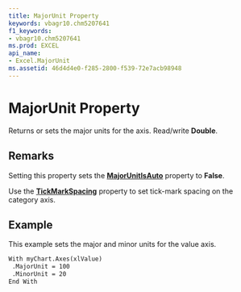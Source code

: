 ```yaml
---
title: MajorUnit Property
keywords: vbagr10.chm5207641
f1_keywords:
- vbagr10.chm5207641
ms.prod: EXCEL
api_name:
- Excel.MajorUnit
ms.assetid: 46d4d4e0-f285-2800-f539-72e7acb98948
---
```



# MajorUnit Property

Returns or sets the major units for the axis. Read/write  **Double**.


## Remarks

Setting this property sets the  **[MajorUnitIsAuto](majorunitisauto-property.md)** property to  **False**.

Use the  **[TickMarkSpacing](tickmarkspacing-property.md)** property to set tick-mark spacing on the category axis.


## Example

This example sets the major and minor units for the value axis.


```vb
With myChart.Axes(xlValue) 
 .MajorUnit = 100 
 .MinorUnit = 20 
End With
```


